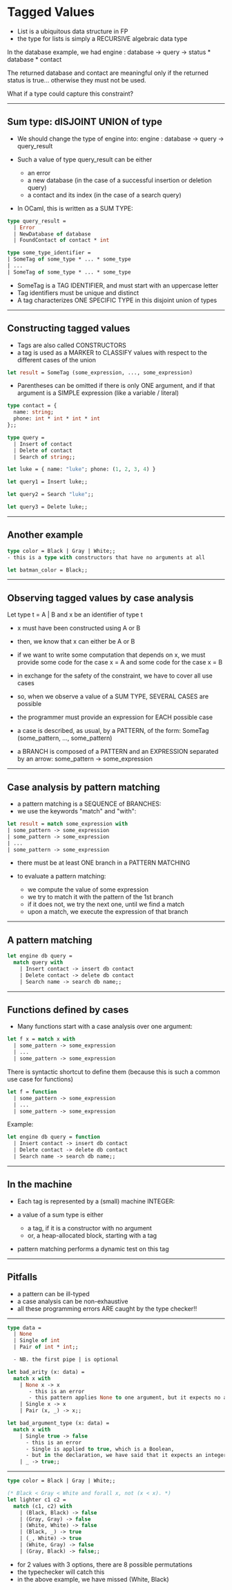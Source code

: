 # Tagged Values

- List is a ubiquitous data structure in FP
- the type for lists is simply a RECURSIVE algebraic data type

In the database example, we had
  engine : database -> query -> status * database * contact

The returned database and contact are meaningful only if the
returned status is true... otherwise they must not be used.

What if a type could capture this constraint?

------------------------------------------------------------
## Sum type: dISJOINT UNION of type
- We should change the type of engine into:
  engine : database -> query -> query_result

- Such a value of type query_result can be either
  - an error
  - a new database (in the case of a successful insertion or deletion query)
  - a contact and its index (in the case of a search query)

- In OCaml, this is written as a SUM TYPE:
```ocaml
type query_result =
  | Error
  | NewDatabase of database
  | FoundContact of contact * int

```

```ocaml
type some_type_identifier =
| SomeTag of some_type * ... * some_type
| ...
| SomeTag of some_type * ... * some_type

```

- SomeTag is a TAG IDENTIFIER, and must start with an uppercase letter
- Tag identifiers must be unique and distinct
- A tag characterizes ONE SPECIFIC TYPE in this disjoint union of types

-------------------------------------------------------------
## Constructing tagged values
- Tags are also called CONSTRUCTORS
- a tag is used as a MARKER to CLASSIFY values with respect to the
different cases of the union

```ocaml
let result = SomeTag (some_expression, ..., some_expression)
```

- Parentheses can be omitted if there is only ONE argument, and if that
argument is a SIMPLE expression (like a variable / literal)

```ocaml
type contact = {
  name: string;
  phone: int * int * int * int
};;

type query =
  | Insert of contact
  | Delete of contact
  | Search of string;;

let luke = { name: "luke"; phone: (1, 2, 3, 4) }

let query1 = Insert luke;;

let query2 = Search "luke";;

let query3 = Delete luke;;
```

------------------------------------------------------------
## Another example
```ocaml
type color = Black | Gray | White;;
- this is a type with constructors that have no arguments at all

let batman_color = Black;;
```

------------------------------------------------------------
## Observing tagged values by case analysis

Let type t = A  | B
and x be an identifier of type t

- x must have been constructed using A or B
- then, we know that x can either be A or B
- if we want to write some computation that depends on x, we must
  provide some code for the case x = A and some code for the case
  x = B

- in exchange for the safety of the constraint, we have to cover all use cases

- so, when we observe a value of a SUM TYPE, SEVERAL CASES are possible
- the programmer must provide an expression for EACH possible case
- a case is described, as usual, by a PATTERN, of the form:
  SomeTag (some_pattern, ..., some_pattern)
- a BRANCH is composed of a PATTERN and an EXPRESSION separated by an arrow:
  some_pattern -> some_expression


------------------------------------------------------------
## Case analysis by pattern matching
- a pattern matching is a SEQUENCE of BRANCHES:
- we use the keywords "match" and "with":
```ocaml
let result = match some_expression with
| some_pattern -> some_expression
| some_pattern -> some_expression
| ...
| some_pattern -> some_expression
```

- there must be at least ONE branch in a PATTERN MATCHING

- to evaluate a pattern matching:
  - we compute the value of some expression
  - we try to match it with the pattern of the 1st branch
  - if it does not, we try the next one, until we find a match
  - upon a match, we execute the expression of that branch

------------------------------------------------------------
## A pattern matching

```ocaml
let engine db query =
  match query with
    | Insert contact -> insert db contact
    | Delete contact -> delete db contact
    | Search name -> search db name;;
```

------------------------------------------------------------
## Functions defined by cases
- Many functions start with a case analysis over one argument:
```ocaml
let f x = match x with
  | some_pattern -> some_expression
  | ...
  | some_pattern -> some_expression
```

There is syntactic shortcut to define them (because this is such
a common use case for functions)
```ocaml
let f = function
  | some_pattern -> some_expression
  | ...
  | some_pattern -> some_expression
```

Example:
```ocaml
let engine db query = function
  | Insert contact -> insert db contact
  | Delete contact -> delete db contact
  | Search name -> search db name;;
```

------------------------------------------------------------
## In the machine
- Each tag is represented by a (small) machine INTEGER:
- a value of a sum type is either
  - a tag, if it is a constructor with no argument
  - or, a heap-allocated block, starting with a tag

- pattern matching performs a dynamic test on this tag

------------------------------------------------------------
## Pitfalls
- a pattern can be ill-typed
- a case analysis can be non-exhaustive
- all these programming errors ARE caught by the type checker!!

------------------------------------------------------------
```ocaml
type data =
  | None
  | Single of int
  | Pair of int * int;;

  - NB. the first pipe | is optional

let bad_arity (x: data) =
  match x with
    | None x -> x
       - this is an error
       - this pattern applies None to one argument, but it expects no arguments
    | Single x -> x
    | Pair (x, _) -> x;;

let bad_argument_type (x: data) =
  match x with
    | Single true -> false
      - this is an error
      - Single is applied to true, which is a Boolean,
      - but in the declaration, we have said that it expects an integer
    | _ -> true;;
```

------------------------------------------------------------
```ocaml
type color = Black | Gray | White;;

(* Black < Gray < White and forall x, not (x < x). *)
let lighter c1 c2 =
  match (c1, c2) with
    | (Black, Black) -> false
    | (Gray, Gray) -> false
    | (White, White) -> false
    | (Black, _) -> true
    | (_, White) -> true
    | (White, Gray) -> false
    | (Gray, Black) -> false;;
```

- for 2 values with 3 options, there are 8 possible permutations
- the typechecker will catch this
- in the above example, we have missed (White, Black)

